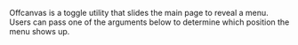 Offcanvas is a toggle utility that slides the main page to reveal a menu. Users can pass one of the arguments below to determine which position the menu shows up.